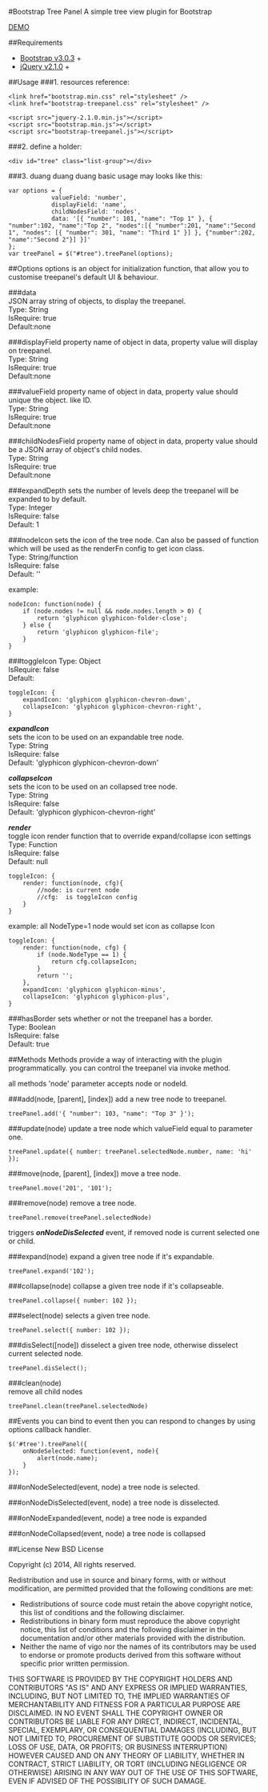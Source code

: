 #Bootstrap Tree Panel
A simple tree view plugin for Bootstrap

[DEMO](http://xzoth.github.io/bootstrap-treepanel/ "DEMO")

##Requirements
- [Bootstrap v3.0.3][1] +  
- [jQuery v2.1.0][2] +

##Usage
###1. resources reference:

    <link href="bootstrap.min.css" rel="stylesheet" />
    <link href="bootstrap-treepanel.css" rel="stylesheet" />

    <script src="jquery-2.1.0.min.js"></script>
    <script src="bootstrap.min.js"></script>
    <script src="bootstrap-treepanel.js"></script>


###2. define a holder: 


    <div id="tree" class="list-group"></div>

###3. duang duang duang
basic usage may looks like this:


	var options = {
                valueField: 'number',
                displayField: 'name',
                childNodesField: 'nodes',
                data: '[{ "number": 101, "name": "Top 1" }, { "number":102, "name":"Top 2", "nodes":[{ "number":201, "name":"Second 1", "nodes": [{ "number": 301, "name": "Third 1" }] }, {"number":202, "name":"Second 2"}] }]'
    };
	var treePanel = $("#tree").treePanel(options);


##Options
options is an object for initialization function, that allow you to customise treepanel's default UI & behaviour.

###data  
JSON array string of objects, to display the treepanel.  
Type: String  
IsRequire: true  
Default:none

###displayField
property name of object in data, property value will display on treepanel.    
Type: String     
IsRequire: true  
Default:none

###valueField
property name of object in data, property value should unique the object. like ID.     
Type: String      
IsRequire: true   
Default:none

###childNodesField
property name of object in data, property value should be a JSON array of object's child nodes.    
Type: String      
IsRequire: true   
Default:none

###expandDepth
sets the number of levels deep the treepanel will be expanded to by default.  
Type: Integer      
IsRequire: false   
Default: 1

###nodeIcon
sets the icon of the tree node. Can also be passed of function which will be used as the renderFn config to get icon class.   
Type: String/function  
IsRequire: false  
Default: ''

example:

    nodeIcon: function(node) {                    
        if (node.nodes != null && node.nodes.length > 0) {
            return 'glyphicon glyphicon-folder-close';
        } else {
            return 'glyphicon glyphicon-file';
        }
    }

###toggleIcon
Type: Object  
IsRequire: false  
Default: 

    toggleIcon: {
        expandIcon: 'glyphicon glyphicon-chevron-down',
        collapseIcon: 'glyphicon glyphicon-chevron-right',
    }


***expandIcon***  
sets the icon to be used on an expandable tree node.  
Type: String      
IsRequire: false   
Default: 'glyphicon glyphicon-chevron-down'

***collapseIcon***  
sets the icon to be used on an collapsed tree node.  
Type: String      
IsRequire: false   
Default: 'glyphicon glyphicon-chevron-right'

***render***  
toggle icon render function that to override expand/collapse icon settings  
Type: Function  
IsRequire: false  
Default: null  

    toggleIcon: {
        render: function(node, cfg){
            //node: is current node
            //cfg:  is toggleIcon config
        }
    }

example: all NodeType=1 node would set icon as collapse Icon

    toggleIcon: {
        render: function(node, cfg) {
            if (node.NodeType == 1) {
                return cfg.collapseIcon;
            }
            return '';
        },
        expandIcon: 'glyphicon glyphicon-minus',
        collapseIcon: 'glyphicon glyphicon-plus',
    }

###hasBorder
sets whether or not the treepanel has a border.  
Type: Boolean      
IsRequire: false   
Default: true


##Methods
Methods provide a way of interacting with the plugin programmatically. you can control the treepanel via invoke method. 

all methods 'node' parameter accepts node or nodeId.

###add(node, [parent], [index])
add a new tree node to treepanel.

    treePanel.add('{ "number": 103, "name": "Top 3" }');

###update(node)
update a tree node which valueField equal to parameter one.

    treePanel.update({ number: treePanel.selectedNode.number, name: 'hi' });

###move(node, [parent], [index])
move a tree node.

    treePanel.move('201', '101');

###remove(node)
remove a tree node.

    treePanel.remove(treePanel.selectedNode)
triggers ***onNodeDisSelected*** event, if removed node is current selected one or child.

###expand(node)
expand a given tree node if it's expandable.

    treePanel.expand('102');

###collapse(node)
collapse a given tree node if it's collapseable.

    treePanel.collapse({ number: 102 });


###select(node)
selects a given tree node.

    treePanel.select({ number: 102 });

###disSelect([node])
disselect a given tree node, otherwise disselect current selected node.

    treePanel.disSelect();

###clean(node)  
remove all child nodes

    treePanel.clean(treePanel.selectedNode)

##Events
you can bind to event then you can respond to changes by using options callback handler.

    $('#tree').treePanel({
        onNodeSelected: function(event, node){
            alert(node.name);
        }
    });

###onNodeSelected(event, node)
a tree node is selected.

###onNodeDisSelected(event, node)
a tree node is disselected.

###onNodeExpanded(event, node)
a tree node is expanded

###onNodeCollapsed(event, node)
a tree node is collapsed


##License
New BSD License

Copyright (c) 2014, All rights reserved.  

Redistribution and use in source and binary forms, with or without modification, are permitted provided that the following conditions are met:  

- Redistributions of source code must retain the above copyright notice, this list of conditions and the following disclaimer.  
- Redistributions in binary form must reproduce the above copyright notice, this list of conditions and the following disclaimer in the documentation and/or other materials provided with the distribution.  
- Neither the name of vigo nor the names of its contributors may be used to endorse or promote products derived from this software without specific prior written permission.  

THIS SOFTWARE IS PROVIDED BY THE COPYRIGHT HOLDERS AND CONTRIBUTORS "AS IS" AND ANY EXPRESS OR IMPLIED WARRANTIES, INCLUDING, BUT NOT LIMITED TO, THE IMPLIED WARRANTIES OF MERCHANTABILITY AND FITNESS FOR A PARTICULAR PURPOSE ARE DISCLAIMED. IN NO EVENT SHALL THE COPYRIGHT OWNER OR CONTRIBUTORS BE LIABLE FOR ANY DIRECT, INDIRECT, INCIDENTAL, SPECIAL, EXEMPLARY, OR CONSEQUENTIAL DAMAGES (INCLUDING, BUT NOT LIMITED TO, PROCUREMENT OF SUBSTITUTE GOODS OR SERVICES; LOSS OF USE, DATA, OR PROFITS; OR BUSINESS INTERRUPTION) HOWEVER CAUSED AND ON ANY THEORY OF LIABILITY, WHETHER IN CONTRACT, STRICT LIABILITY, OR TORT (INCLUDING NEGLIGENCE OR OTHERWISE) ARISING IN ANY WAY OUT OF THE USE OF THIS SOFTWARE, EVEN IF ADVISED OF THE POSSIBILITY OF SUCH DAMAGE.







[1]: http://getbootstrap.com
[2]: https://jQuery.org